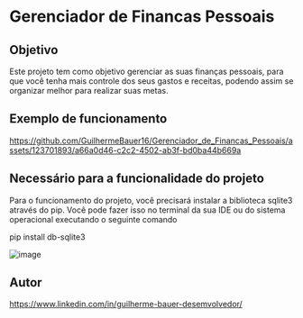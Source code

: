 # Gerenciador de Financas Pessoais

## Objetivo 

Este projeto tem como objetivo gerenciar as suas finanças pessoais,
para que você tenha mais controle dos seus gastos e receitas, 
podendo assim se organizar melhor para realizar suas metas.

## Exemplo de funcionamento 
https://github.com/GuilhermeBauer16/Gerenciador_de_Financas_Pessoais/assets/123701893/a66a0d46-c2c2-4502-ab3f-bd0ba44b669a
## Necessário para a funcionalidade do projeto

Para o funcionamento do projeto, você precisará instalar a biblioteca sqlite3 através do pip.
Você pode fazer isso no terminal da sua IDE ou do sistema operacional executando o seguinte comando

pip install db-sqlite3

![image](https://github.com/GuilhermeBauer16/Lista_de_tarefas/assets/123701893/b137233d-0c85-4cae-86b4-faaf1b351c3a)

## Autor 

  https://www.linkedin.com/in/guilherme-bauer-desemvolvedor/




